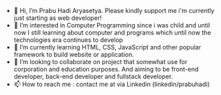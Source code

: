 - 👋 Hi, I’m Prabu Hadi Aryasetya. Please kindly support me i'm currently just starting as web developer!
- 👀 I’m interested in Computer Programming since i was child and until now I still learning about computer and programs which until now the technologies era continues to develop
- 🌱 I’m currently learning HTML, CSS, JavaScript and other popular framework to build website or application.
- 💞️ I’m looking to collaborate on project that somewhat use for corporation and education purposes. And aiming to be front-end developer, back-end developer and fullstack developer.
- 📫 How to reach me : contact me at via Linkedin (linkedin/prabuhadi)

<!---
prabuhadi/prabuhadi is a ✨ special ✨ repository because its `README.md` (this file) appears on your GitHub profile.
You can click the Preview link to take a look at your changes.
--->

